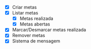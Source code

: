 - [x] Criar metas
- [x] Listar metas
    - [x] Metas realizada
    - [x] Metas abertas
- [x] Marcar/Desmarcar metas realizada
- [x] Remover metas
- [x] Sistema de mensagem